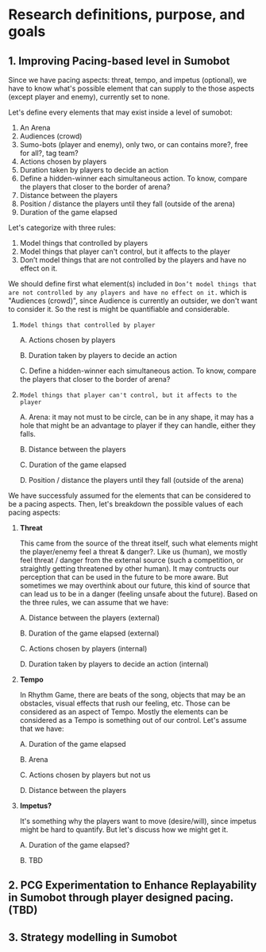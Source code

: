 # Research definitions, purpose, and goals

## 1. Improving Pacing-based level in Sumobot

Since we have pacing aspects: threat, tempo, and impetus (optional), we have to know what's possible element that can supply to the those aspects (except player and enemy), currently set to none.

Let's define every elements that may exist inside a level of sumobot:

1. An Arena
2. Audiences (crowd)
3. Sumo-bots (player and enemy), only two, or can contains more?, free for all?, tag team?
4. Actions chosen by players
5. Duration taken by players to decide an action
6. Define a hidden-winner each simultaneous action. To know, compare the players that closer to the border of arena?
7. Distance between the players
8. Position / distance the players until they fall (outside of the arena)
9. Duration of the game elapsed

Let's categorize with three rules:

1. Model things that controlled by players
2. Model things that player can't control, but it affects to the player
3. Don’t model things that are not controlled by the players and have no effect on it.

We should define first what element(s) included in `Don’t model things that are not controlled by any players and have no effect on it.` which is "Audiences (crowd)", since Audience is currently an outsider, we don't want to consider it. So the rest is might be quantifiable and considerable.

1. `Model things that controlled by player`
   
   A. Actions chosen by players
   
   B. Duration taken by players to decide an action
   
   C. Define a hidden-winner each simultaneous action. To know, compare the players that closer to the border of arena?

2. `Model things that player can't control, but it affects to the player`

   A. Arena: it may not must to be circle, can be in any shape, it may has a hole that might be an advantage to player if they can handle, either they falls.

   B. Distance between the players
   
   C. Duration of the game elapsed
   
   D. Position / distance the players until they fall (outside of the arena)


We have successfuly assumed for the elements that can be considered to be a pacing aspects. Then, let's breakdown the possible values of each pacing aspects:

1. **Threat**
   
   This came from the source of the threat itself, such what elements might the player/enemy feel a threat & danger?. Like us (human), we mostly feel threat / danger from the external source (such a competition, or straightly getting threatened by other human). It may contructs our perception that can be used in the future to be more aware. But sometimes we may overthink about our future, this kind of source that can lead us to be in a danger (feeling unsafe about the future). Based on the three rules, we can assume that we have:

   A. Distance between the players (external)

   B. Duration of the game elapsed (external)
   
   C. Actions chosen by players (internal)

   D. Duration taken by players to decide an action (internal)

2. **Tempo**
   
   In Rhythm Game, there are beats of the song, objects that may be an obstacles, visual effects that rush our feeling, etc. Those can be considered as an aspect of Tempo. Mostly the elements can be considered as a Tempo is something out of our control. Let's assume that we have:

   A. Duration of the game elapsed

   B. Arena

   C. Actions chosen by players but not us

   D. Distance between the players

3. **Impetus?**

   It's something why the players want to move (desire/will), since impetus might be hard to quantify. But let's discuss how we might get it. 

   A. Duration of the game elapsed?

   B. TBD


## 2. PCG Experimentation to Enhance Replayability in Sumobot through player designed pacing. (TBD)


## 3. Strategy modelling in Sumobot